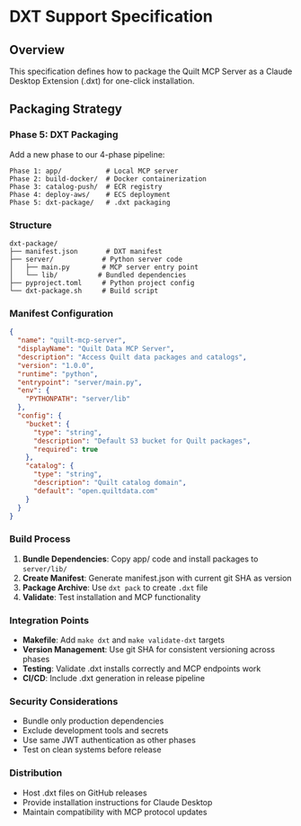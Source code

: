 # DXT Support Specification

## Overview

This specification defines how to package the Quilt MCP Server as a Claude Desktop Extension (.dxt) for one-click installation.

## Packaging Strategy

### Phase 5: DXT Packaging

Add a new phase to our 4-phase pipeline:

```
Phase 1: app/           # Local MCP server
Phase 2: build-docker/  # Docker containerization  
Phase 3: catalog-push/  # ECR registry
Phase 4: deploy-aws/    # ECS deployment
Phase 5: dxt-package/   # .dxt packaging
```

### Structure

```
dxt-package/
├── manifest.json       # DXT manifest
├── server/            # Python server code
│   ├── main.py        # MCP server entry point
│   └── lib/          # Bundled dependencies
├── pyproject.toml     # Python project config
└── dxt-package.sh     # Build script
```

### Manifest Configuration

```json
{
  "name": "quilt-mcp-server",
  "displayName": "Quilt Data MCP Server",
  "description": "Access Quilt data packages and catalogs",
  "version": "1.0.0",
  "runtime": "python",
  "entrypoint": "server/main.py",
  "env": {
    "PYTHONPATH": "server/lib"
  },
  "config": {
    "bucket": {
      "type": "string",
      "description": "Default S3 bucket for Quilt packages",
      "required": true
    },
    "catalog": {
      "type": "string", 
      "description": "Quilt catalog domain",
      "default": "open.quiltdata.com"
    }
  }
}
```

### Build Process

1. **Bundle Dependencies**: Copy app/ code and install packages to `server/lib/`
2. **Create Manifest**: Generate manifest.json with current git SHA as version
3. **Package Archive**: Use `dxt pack` to create `.dxt` file
4. **Validate**: Test installation and MCP functionality

### Integration Points

- **Makefile**: Add `make dxt` and `make validate-dxt` targets
- **Version Management**: Use git SHA for consistent versioning across phases
- **Testing**: Validate .dxt installs correctly and MCP endpoints work
- **CI/CD**: Include .dxt generation in release pipeline

### Security Considerations

- Bundle only production dependencies
- Exclude development tools and secrets
- Use same JWT authentication as other phases
- Test on clean systems before release

### Distribution

- Host .dxt files on GitHub releases
- Provide installation instructions for Claude Desktop
- Maintain compatibility with MCP protocol updates